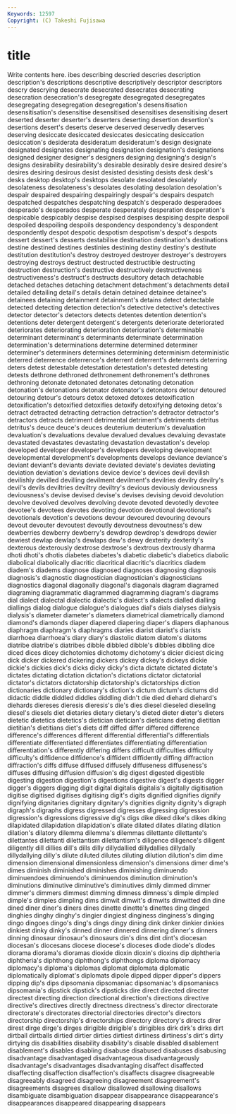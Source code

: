 ```yaml
---
Keywords: 12597 
Copyright: (C) Takeshi Fujisawa
---
```


# title

Write contents here.
ibes describing descried
descries description description's descriptions descriptive descriptively descriptor descriptors descry descrying
desecrate desecrated desecrates desecrating desecration desecration's desegregate desegregated desegregates desegregating
desegregation desegregation's desensitisation desensitisation's desensitise desensitised desensitises desensitising desert deserted
deserter deserter's deserters deserting desertion desertion's desertions desert's deserts deserve
deserved deservedly deserves deserving desiccate desiccated desiccates desiccating desiccation desiccation's
desiderata desideratum desideratum's design designate designated designates designating designation designation's
designations designed designer designer's designers designing designing's design's designs desirability
desirability's desirable desirably desire desired desire's desires desiring desirous desist
desisted desisting desists desk desk's desks desktop desktop's desktops desolate
desolated desolately desolateness desolateness's desolates desolating desolation desolation's despair despaired
despairing despairingly despair's despairs despatch despatched despatches despatching despatch's desperado
desperadoes desperado's desperados desperate desperately desperation desperation's despicable despicably despise
despised despises despising despite despoil despoiled despoiling despoils despondency despondency's
despondent despondently despot despotic despotism despotism's despot's despots dessert dessert's
desserts destabilise destination destination's destinations destine destined destines destinies destining
destiny destiny's destitute destitution destitution's destroy destroyed destroyer destroyer's destroyers
destroying destroys destruct destructed destructible destructing destruction destruction's destructive destructively
destructiveness destructiveness's destruct's destructs desultory detach detachable detached detaches detaching
detachment detachment's detachments detail detailed detailing detail's details detain detained
detainee detainee's detainees detaining detainment detainment's detains detect detectable detected
detecting detection detection's detective detective's detectives detector detector's detectors detects
detentes detention detention's detentions deter detergent detergent's detergents deteriorate deteriorated
deteriorates deteriorating deterioration deterioration's determinable determinant determinant's determinants determinate determination
determination's determinations determine determined determiner determiner's determiners determines determining determinism
deterministic deterred deterrence deterrence's deterrent deterrent's deterrents deterring deters detest
detestable detestation detestation's detested detesting detests dethrone dethroned dethronement dethronement's
dethrones dethroning detonate detonated detonates detonating detonation detonation's detonations detonator
detonator's detonators detour detoured detouring detour's detours detox detoxed detoxes
detoxification detoxification's detoxified detoxifies detoxify detoxifying detoxing detox's detract detracted
detracting detraction detraction's detractor detractor's detractors detracts detriment detrimental detriment's
detriments detritus detritus's deuce deuce's deuces deuterium deuterium's devaluation devaluation's
devaluations devalue devalued devalues devaluing devastate devastated devastates devastating devastation
devastation's develop developed developer developer's developers developing development developmental development's
developments develops deviance deviance's deviant deviant's deviants deviate deviated deviate's
deviates deviating deviation deviation's deviations device device's devices devil devilish
devilishly devilled devilling devilment devilment's devilries devilry devilry's devil's devils
deviltries deviltry deviltry's devious deviously deviousness deviousness's devise devised devise's
devises devising devoid devolution devolve devolved devolves devolving devote devoted
devotedly devotee devotee's devotees devotes devoting devotion devotional devotional's devotionals
devotion's devotions devour devoured devouring devours devout devouter devoutest devoutly
devoutness devoutness's dew dewberries dewberry dewberry's dewdrop dewdrop's dewdrops dewier
dewiest dewlap dewlap's dewlaps dew's dewy dexterity dexterity's dexterous dexterously
dextrose dextrose's dextrous dextrously dharma dhoti dhoti's dhotis diabetes diabetes's
diabetic diabetic's diabetics diabolic diabolical diabolically diacritic diacritical diacritic's diacritics
diadem diadem's diadems diagnose diagnosed diagnoses diagnosing diagnosis diagnosis's diagnostic
diagnostician diagnostician's diagnosticians diagnostics diagonal diagonally diagonal's diagonals diagram diagramed
diagraming diagrammatic diagrammed diagramming diagram's diagrams dial dialect dialectal dialectic
dialectic's dialect's dialects dialled dialling diallings dialog dialogue dialogue's dialogues
dial's dials dialyses dialysis dialysis's diameter diameter's diameters diametrical diametrically
diamond diamond's diamonds diaper diapered diapering diaper's diapers diaphanous diaphragm
diaphragm's diaphragms diaries diarist diarist's diarists diarrhoea diarrhoea's diary diary's
diastolic diatom diatom's diatoms diatribe diatribe's diatribes dibble dibbled dibble's
dibbles dibbling dice diced dices dicey dichotomies dichotomy dichotomy's dicier
diciest dicing dick dicker dickered dickering dickers dickey dickey's dickeys
dickie dickie's dickies dick's dicks dicky dicky's dicta dictate dictated
dictate's dictates dictating dictation dictation's dictations dictator dictatorial dictator's dictators
dictatorship dictatorship's dictatorships diction dictionaries dictionary dictionary's diction's dictum dictum's
dictums did didactic diddle diddled diddles diddling didn't die died
diehard diehard's diehards diereses dieresis dieresis's die's dies diesel dieseled
dieseling diesel's diesels diet dietaries dietary dietary's dieted dieter dieter's
dieters dietetic dietetics dietetics's dietician dietician's dieticians dieting dietitian dietitian's
dietitians diet's diets diff diffed differ differed difference difference's differences
different differential differential's differentials differentiate differentiated differentiates differentiating differentiation differentiation's
differently differing differs difficult difficulties difficulty difficulty's diffidence diffidence's diffident
diffidently diffing diffraction diffraction's diffs diffuse diffused diffusely diffuseness diffuseness's
diffuses diffusing diffusion diffusion's dig digest digested digestible digesting digestion
digestion's digestions digestive digest's digests digger digger's diggers digging digit
digital digitalis digitalis's digitally digitisation digitise digitised digitises digitising digit's
digits dignified dignifies dignify dignifying dignitaries dignitary dignitary's dignities dignity
dignity's digraph digraph's digraphs digress digressed digresses digressing digression digression's
digressions digressive dig's digs dike diked dike's dikes diking dilapidated
dilapidation dilapidation's dilate dilated dilates dilating dilation dilation's dilatory dilemma
dilemma's dilemmas dilettante dilettante's dilettantes dilettanti dilettantism dilettantism's diligence diligence's
diligent diligently dill dillies dill's dills dilly dillydallied dillydallies dillydally
dillydallying dilly's dilute diluted dilutes diluting dilution dilution's dim dime
dimension dimensional dimensionless dimension's dimensions dimer dime's dimes diminish diminished
diminishes diminishing diminuendo diminuendoes diminuendo's diminuendos diminution diminution's diminutions diminutive
diminutive's diminutives dimly dimmed dimmer dimmer's dimmers dimmest dimming dimness
dimness's dimple dimpled dimple's dimples dimpling dims dimwit dimwit's dimwits
dimwitted din dine dined diner diner's diners dines dinette dinette's
dinettes ding dinged dinghies dinghy dinghy's dingier dingiest dinginess dinginess's
dinging dingo dingoes dingo's ding's dings dingy dining dink dinker
dinkier dinkies dinkiest dinky dinky's dinned dinner dinnered dinnering dinner's
dinners dinning dinosaur dinosaur's dinosaurs din's dins dint dint's diocesan
diocesan's diocesans diocese diocese's dioceses diode diode's diodes diorama diorama's
dioramas dioxide dioxin dioxin's dioxins dip diphtheria diphtheria's diphthong diphthong's
diphthongs diploma diplomacy diplomacy's diploma's diplomas diplomat diplomata diplomatic diplomatically
diplomat's diplomats dipole dipped dipper dipper's dippers dipping dip's dips
dipsomania dipsomaniac dipsomaniac's dipsomaniacs dipsomania's dipstick dipstick's dipsticks dire direct
directed directer directest directing direction directional direction's directions directive directive's
directives directly directness directness's director directorate directorate's directorates directorial directories
director's directors directorship directorship's directorships directory directory's directs direr direst
dirge dirge's dirges dirigible dirigible's dirigibles dirk dirk's dirks dirt
dirtball dirtballs dirtied dirtier dirties dirtiest dirtiness dirtiness's dirt's dirty
dirtying dis disabilities disability disability's disable disabled disablement disablement's disables
disabling disabuse disabused disabuses disabusing disadvantage disadvantaged disadvantageous disadvantageously disadvantage's
disadvantages disadvantaging disaffect disaffected disaffecting disaffection disaffection's disaffects disagree disagreeable
disagreeably disagreed disagreeing disagreement disagreement's disagreements disagrees disallow disallowed disallowing
disallows disambiguate disambiguation disappear disappearance disappearance's disappearances disappeared disappearing disappears
